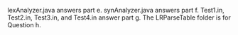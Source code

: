 lexAnalyzer.java answers part e.
synAnalyzer.java answers part f.
Test1.in, Test2.in, Test3.in, and Test4.in answer part g.
The LRParseTable folder is for Question h.